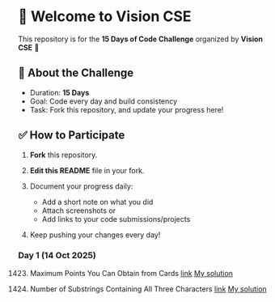 # 👋 Welcome to Vision CSE  

This repository is for the **15 Days of Code Challenge** organized by **Vision CSE** 🚀  

## 📌 About the Challenge
- Duration: **15 Days**
- Goal: Code every day and build consistency  
- Task: Fork this repository, and update your progress here!  

## ✅ How to Participate
1. **Fork** this repository.  
2. **Edit this README** file in your fork.  
3. Document your progress daily:  
   - Add a short note on what you did  
   - Attach screenshots or  
   - Add links to your code submissions/projects  

4. Keep pushing your changes every day!  

### Day 1 (14 Oct 2025)
   
   1423. Maximum Points You Can Obtain from Cards [link](https://leetcode.com/problems/maximum-points-you-can-obtain-from-cards/) [My solution](https://leetcode.com/problems/maximum-points-you-can-obtain-from-cards/submissions/1800666954/)

   1358. Number of Substrings Containing All Three Characters [link](https://leetcode.com/problems/number-of-substrings-containing-all-three-characters/description/) [My solution](https://leetcode.com/problems/number-of-substrings-containing-all-three-characters/submissions/1800671752)

   
